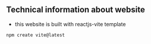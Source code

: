 ## Technical information about website

- this website is built with reactjs-vite template

```js
npm create vite@latest
```
